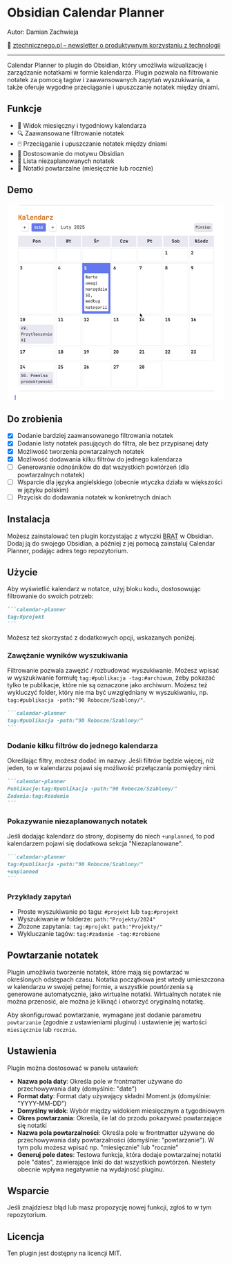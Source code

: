 # Obsidian Calendar Planner

Autor: Damian Zachwieja

💬 [ztechnicznego.pl – newsletter o produktywnym korzystaniu z technologii](https://ztechnicznego.pl)

---
Calendar Planner to plugin do Obsidian, który umożliwia wizualizację i zarządzanie notatkami w formie kalendarza. Plugin pozwala na filtrowanie notatek za pomocą tagów i zaawansowanych zapytań wyszukiwania, a także oferuje wygodne przeciąganie i upuszczanie notatek między dniami.

## Funkcje

- 📅 Widok miesięczny i tygodniowy kalendarza
- 🔍 Zaawansowane filtrowanie notatek
- 🖱️ Przeciąganie i upuszczanie notatek między dniami
- 🎨 Dostosowanie do motywu Obsidian
- 📄 Lista niezaplanowanych notatek
- 🔁 Notatki powtarzalne (miesięcznie lub rocznie)

## Demo
![](./calendar-planner-demo.gif)

## Do zrobienia
- [x] Dodanie bardziej zaawansowanego filtrowania notatek
- [x] Dodanie listy notatek pasujących do filtra, ale bez przypisanej daty
- [x] Możliwość tworzenia powtarzalnych notatek
- [x] Możliwość dodawania kilku filtrów do jednego kalendarza
- [ ] Generowanie odnośników do dat wszystkich powtórzeń (dla powtarzalnych notatek)
- [ ] Wsparcie dla języka angielskiego (obecnie wtyczka działa w większości w języku polskim)
- [ ] Przycisk do dodawania notatek w konkretnych dniach

## Instalacja
Możesz zainstalować ten plugin korzystając z wtyczki [BRAT](https://github.com/TfTHacker/obsidian42-brat) w Obsidian.
Dodaj ją do swojego Obsidian, a później z jej pomocą zainstaluj Calendar Planner, podając adres tego repozytorium.

## Użycie

Aby wyświetlić kalendarz w notatce, użyj bloku kodu, dostosowując filtrowanie do swoich potrzeb:

~~~markdown
```calendar-planner
tag:#projekt
```
~~~

Możesz też skorzystać z dodatkowych opcji, wskazanych poniżej.

### Zawężanie wyników wyszukiwania
Filtrowanie pozwala zawęzić / rozbudować wyszukiwanie. 
Możesz wpisać w wyszukiwanie formułę `tag:#publikacja -tag:#archiwum`, żeby pokazać tylko te publikacje, które nie są oznaczone jako archiwum.
Możesz też wykluczyć folder, który nie ma być uwzględniany w wyszukiwaniu, np. `tag:#publikacja -path:"90 Robocze/Szablony/"`.

~~~markdown
```calendar-planner
tag:#publikacja -path:"90 Robocze/Szablony/"
```
~~~

### Dodanie kilku filtrów do jednego kalendarza
Określając filtry, możesz dodać im nazwy. Jeśli filtrów będzie więcej, niż jeden, to w kalendarzu pojawi się możliwość przełączania pomiędzy nimi.
~~~markdown
```calendar-planner
Publikacje:tag:#publikacja -path:"90 Robocze/Szablony/"
Zadania:tag:#zadanie 
```
~~~

### Pokazywanie niezaplanowanych notatek
Jeśli dodając kalendarz do strony, dopisemy do niech `+unplanned`, to pod kalendarzem pojawi się dodatkowa sekcja "Niezaplanowane".
~~~markdown
```calendar-planner
tag:#publikacja -path:"90 Robocze/Szablony/"
+unplanned
```
~~~

### Przykłady zapytań

- Proste wyszukiwanie po tagu: `#projekt` lub `tag:#projekt`
- Wyszukiwanie w folderze: `path:"Projekty/2024"`
- Złożone zapytania: `tag:#projekt path:"Projekty/"`
- Wykluczanie tagów: `tag:#zadanie -tag:#zrobione`

## Powtarzanie notatek

Plugin umożliwia tworzenie notatek, które mają się powtarzać w określonych odstępach czasu.
Notatka początkowa jest wtedy umieszczona w kalendarzu w swojej pełnej formie, a wszystkie powtórzenia są generowane automatycznie, jako wirtualne notatki.
Wirtualnych notatek nie można przenosić, ale można je kliknąć i otworzyć oryginalną notatkę.

Aby skonfigurować powtarzanie, wymagane jest dodanie parametru `powtarzanie` (zgodnie z ustawieniami pluginu) i ustawienie jej wartości `miesięcznie` lub `rocznie`.


## Ustawienia

Plugin można dostosować w panelu ustawień:

- **Nazwa pola daty**: Określa pole w frontmatter używane do przechowywania daty (domyślnie: "date")
- **Format daty**: Format daty używający składni Moment.js (domyślnie: "YYYY-MM-DD")
- **Domyślny widok**: Wybór między widokiem miesięcznym a tygodniowym
- **Okres powtarzania**: Określa, ile lat do przodu pokazywać powtarzające się notatki
- **Nazwa pola powtarzalności**: Określa pole w frontmatter używane do przechowywania daty powtarzalności (domyślnie: "powtarzanie"). W tym polu możesz wpisać np. "miesięcznie" lub "rocznie"
- **Generuj pole dates**: Testowa funkcja, która dodaje powtarzalnej notatki pole "dates", zawierające linki do dat wszystkich powtórzeń. Niestety obecnie wpływa negatywnie na wydajność pluginu.

## Wsparcie
Jeśli znajdziesz błąd lub masz propozycję nowej funkcji, zgłoś to w tym repozytorium.

## Licencja
Ten plugin jest dostępny na licencji MIT. 